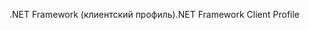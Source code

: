 <span data-ttu-id="2fc24-101">.NET Framework (клиентский профиль)</span><span class="sxs-lookup"><span data-stu-id="2fc24-101">.NET Framework Client Profile</span></span>